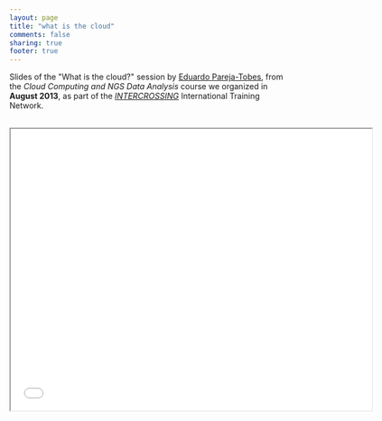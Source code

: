 ```yaml
---
layout: page
title: "what is the cloud"
comments: false
sharing: true
footer: true
---
```


Slides of the "What is the cloud?" session by [Eduardo Pareja-Tobes](/eparejatobes), from the _Cloud Computing and NGS Data Analysis_ course we organized in **August 2013**, as part of the [_INTERCROSSING_](/intercrossing) International Training Network.

<br>

<iframe class="frame" width="640" height="500" allowfullscreen mozallowfullscreen webkitallowfullscreen src="embedder.html#raw.what-is-the-cloud.html">